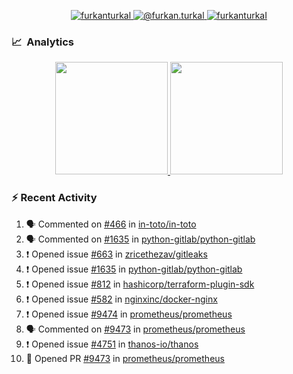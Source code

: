 <p align="center">
  <a href="https://linkedin.com/in/furkanturkal" target="blank">
    <img src="https://img.shields.io/badge/linkedin-%230077B5.svg?&style=for-the-badge&logo=linkedin&logoColor=white" alt="furkanturkal" />
  </a>
  <a href="https://medium.com/@furkan.turkal" target="blank">
    <img src="https://img.shields.io/badge/medium-%2312100E.svg?&style=for-the-badge&logo=medium&logoColor=white" alt="@furkan.turkal" />
  </a>
  <a href="https://twitter.com/furkanturkaI" target="blank">
    <img src="https://img.shields.io/badge/Twitter-1DA1F2?style=for-the-badge&logo=twitter&logoColor=white" alt="furkanturkaI" />
  </a>
</p>

### 📈 &nbsp;Analytics

<p align="center">
  <a href="https://github.com/bufgix">
    <img height="180em" src="https://github-readme-stats-eight-theta.vercel.app/api?username=Dentrax&show_icons=true&theme=algolia&include_all_commits=true&count_private=true&line_height=26"/>
    <img height="180em" src="https://github-readme-stats-eight-theta.vercel.app/api/top-langs/?username=Dentrax&layout=compact&langs_count=8&theme=algolia&line_height=26"/>
  </a>
</p>

### :zap: Recent Activity

<!--START_SECTION:activity-->
1. 🗣 Commented on [#466](https://github.com/in-toto/in-toto/issues/466) in [in-toto/in-toto](https://github.com/in-toto/in-toto)
2. 🗣 Commented on [#1635](https://github.com/python-gitlab/python-gitlab/issues/1635) in [python-gitlab/python-gitlab](https://github.com/python-gitlab/python-gitlab)
3. ❗️ Opened issue [#663](https://github.com/zricethezav/gitleaks/issues/663) in [zricethezav/gitleaks](https://github.com/zricethezav/gitleaks)
4. ❗️ Opened issue [#1635](https://github.com/python-gitlab/python-gitlab/issues/1635) in [python-gitlab/python-gitlab](https://github.com/python-gitlab/python-gitlab)
5. ❗️ Opened issue [#812](https://github.com/hashicorp/terraform-plugin-sdk/issues/812) in [hashicorp/terraform-plugin-sdk](https://github.com/hashicorp/terraform-plugin-sdk)
6. ❗️ Opened issue [#582](https://github.com/nginxinc/docker-nginx/issues/582) in [nginxinc/docker-nginx](https://github.com/nginxinc/docker-nginx)
7. ❗️ Opened issue [#9474](https://github.com/prometheus/prometheus/issues/9474) in [prometheus/prometheus](https://github.com/prometheus/prometheus)
8. 🗣 Commented on [#9473](https://github.com/prometheus/prometheus/issues/9473) in [prometheus/prometheus](https://github.com/prometheus/prometheus)
9. ❗️ Opened issue [#4751](https://github.com/thanos-io/thanos/issues/4751) in [thanos-io/thanos](https://github.com/thanos-io/thanos)
10. 💪 Opened PR [#9473](https://github.com/prometheus/prometheus/pull/9473) in [prometheus/prometheus](https://github.com/prometheus/prometheus)
<!--END_SECTION:activity-->
